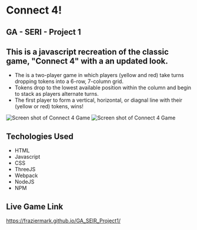 # Connect 4!

## GA - SERI - Project 1
 
## This is a javascript recreation of the classic game, "Connect 4" with a an updated look.
- The is a two-player game in which players (yellow and red) take turns
dropping tokens into a 6-row, 7-column grid.
- Tokens drop to the lowest available position within the column
and begin to stack as players alternate turns.
- The first player to form a vertical, horizontal, or diagnal line
with their (yellow or red) tokens, wins!


![Screen shot of Connect 4 Game](https://imgur.com/fVjS4RL.png#gh-dark-mode-only)
![Screen shot of Connect 4 Game](https://imgur.com/10sBJ4q.png#gh-dark-mode-only)


## Techologies Used
* HTML
* Javascript
* CSS
* ThreeJS
* Webpack
* NodeJS
* NPM

## Live Game Link
https://fraziermark.github.io/GA_SEIR_Project1/
